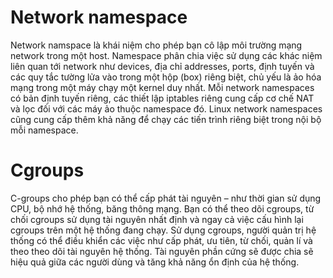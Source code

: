 # Network namespace
Network namspace là khái niệm cho phép bạn cô lập môi trường mạng network trong một host.
Namespace phân chia việc sử dụng các khác niệm liên quan tới network như devices, địa chỉ
addresses, ports, định tuyến và các quy tắc tường lửa vào trong một hộp (box) riêng biệt,
chủ yếu là ảo hóa mạng trong một máy chạy một kernel duy nhất.
Mỗi network namespaces có bản định tuyến riêng, các thiết lập iptables riêng cung cấp cơ chế NAT
và lọc đối với các máy ảo thuộc namespace đó. Linux network namespaces cũng cung cấp thêm khả năng 
để chạy các tiến trình riêng biệt trong nội bộ mỗi namespace.
# Cgroups 
C-groups cho phép bạn có thể cấp phát tài nguyên – như thời gian sử dụng CPU, bộ nhớ hệ thống,
băng thông mạng. Bạn có thể theo dõi cgroups, từ chối cgroups sử dụng tài nguyên nhất định và 
ngay cả việc cấu hình lại cgroups trên một hệ thống đang chạy.
Sử dụng cgroups, người quản trị hệ thống có thể điều khiển các việc như cấp phát, ưu tiên, từ chối, 
quản lí và theo theo dõi tài nguyên hệ thống. Tài nguyên phần cứng sẽ được chia sẽ hiệu quả giữa 
các người dùng và tăng khả năng ổn định của hệ thống.

